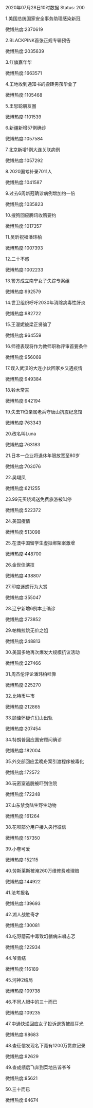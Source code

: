 2020年07月28日10时数据
Status: 200

1.美国总统国家安全事务助理感染新冠

微博热度:2370619

2.BLACKPINK首张正规专辑预告

微博热度:2035639

3.红旗嘉年华

微博热度:1663571

4.工地收到通知书的搬砖男孩毕业了

微博热度:1105468

5.王思聪朋友圈

微博热度:1101539

6.新疆新增57例确诊

微博热度:1057584

7.北京新增1例大连关联病例

微博热度:1057292

8.2020国考补录7011人

微博热度:1041587

9.过去6周新冠确诊病例增加约一倍

微博热度:1035823

10.搜狗回应腾讯收购要约

微博热度:1017357

11.吴昕祝福潘玮柏

微博热度:1007393

12.二十不惑

微博热度:1002233

13.警方成立南宁女子失踪专案组

微博热度:992579

14.世卫组织呼吁2030年消除病毒性肝炎

微博热度:982722

15.王漫妮被梁正贤骗了

微博热度:964559

16.师德表现将作为教师职称评审首要条件

微博热度:956069

17.误入武汉的大连小伙回家乡又遇疫情

微博热度:949384

18.铃木常吉

微博热度:942194

19.失去11位亲属老兵守唐山抗震纪念馆

微博热度:763343

20.改名叫Luna

微博热度:763183

21.日本一企业将退休年限放宽至80岁

微博热度:703076

22.吴翊凤

微博热度:621255

23.99元买烧鸡送免费旅游被叫停

微博热度:522372

24.美国疫情

微博热度:513098

25.在澳中国留学生虚拟绑架案激增

微博热度:448700

26.金世佳演技

微博热度:438807

27.印度迷惑行为大赏

微博热度:355047

28.辽宁新增6例本土确诊

微博热度:273852

29.帕梅拉跳无价之姐

微博热度:248813

30.美国多地再次爆发大规模抗议活动

微博热度:227466

31.周杰伦评论潘玮柏哇靠

微博热度:225270

32.比特币牛市

微博热度:212865

33.顾佳怀疑许幻山出轨

微博热度:207454

34.特朗普回应国安顾问确诊

微博热度:182004

35.外交部回应孟晚舟案引渡程序被毒化

微博热度:172572

36.玩密室逃脱被吓到住院

微博热度:172248

37.山东禁食陆生野生动物

微博热度:161264

38.花呗部分用户接入央行征信

微博热度:157350

39.小卷可爱

微博热度:152115

40.劳斯莱斯被淹260万维修费难理赔

微博热度:144922

41.法考报名

微博热度:139693

42.湖人战胜奇才

微博热度:130081

43.吃野蘑菇中毒致幻躺病床唱忐忑

微博热度:122934

44.爷青结

微博热度:116189

45.河神2结局

微博热度:109738

46.不同人眼中的三十而已

微博热度:109235

47.中通快递回应女子投诉退货被扇耳光

微博热度:98683

48.查征信发现名下竟有1200万贷款记录

微博热度:92629

49.查成绩后飞奔到菜地告诉爷爷

微博热度:85621

50.三十而已

微博热度:84674


